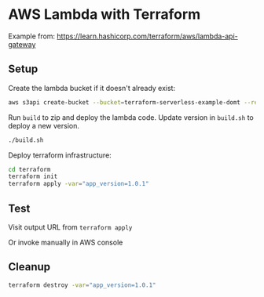 # AWS Lambda with Terraform

Example from: https://learn.hashicorp.com/terraform/aws/lambda-api-gateway

## Setup

Create the lambda bucket if it doesn't already exist:

```bash
aws s3api create-bucket --bucket=terraform-serverless-example-domt --region=us-east-1
```

Run `build` to zip and deploy the lambda code. Update version in `build.sh` to deploy a new version.

```bash
./build.sh
```

Deploy terraform infrastructure:

```bash
cd terraform
terraform init
terraform apply -var="app_version=1.0.1"
```

## Test

Visit output URL from `terraform apply`

Or invoke manually in AWS console

## Cleanup

```bash
terraform destroy -var="app_version=1.0.1"
```
